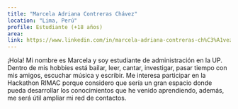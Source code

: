 ```yaml
---
title: "Marcela Adriana Contreras Chávez"
location: "Lima, Perú"
profile: Estudiante (+18 años)
area: 
link: https://www.linkedin.com/in/marcela-adriana-contreras-ch%C3%A1vez-63875a21a
---
```


¡Hola! Mi nombre es Marcela y soy estudiante de administración en la UP. Dentro de mis hobbies está bailar, leer, cantar, investigar, pasar tiempo con mis amigos, escuchar música y escribir. Me interesa participar en la Hackathon RIMAC porque considero que sería un gran espacio donde pueda desarrollar los conocimientos que he venido aprendiendo, además, me será útil ampliar mi red de contactos.